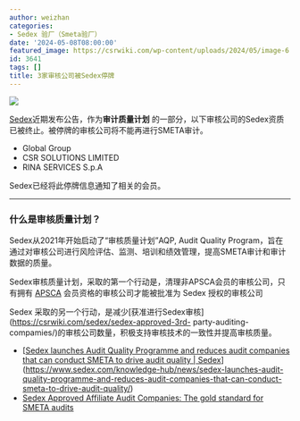 ```yaml
---
author: weizhan
categories:
- Sedex 验厂（Smeta验厂）
date: '2024-05-08T08:00:00'
featured_image: https://csrwiki.com/wp-content/uploads/2024/05/image-6.png
id: 3641
tags: []
title: 3家审核公司被Sedex停牌
---
```


![](https://csrwiki.com/wp-content/uploads/2024/05/image-6.png)

[Sedex](https://csrwiki.com/sedex/)近期发布公告，作为**审计质量计划**
的一部分，以下审核公司的Sedex资质已被终止。被停牌的审核公司将不能再进行SMETA审计。

  * Global Group
  * CSR SOLUTIONS LIMITED
  * RINA SERVICES S.p.A

Sedex已经将此停牌信息通知了相关的会员。

* * *

### 什么是审核质量计划？

Sedex从2021年开始启动了“审核质量计划”AQP, Audit Quality
Program，旨在通过对审核公司进行风险评估、监测、培训和绩效管理，提高SMETA审计和审计数据的质量。

Sedex审核质量计划，采取的第一个行动是，清理非APSCA会员的审核公司，只有拥有 [APSCA](https://csrwiki.com/apsca/)
会员资格的审核公司才能被批准为 Sedex 授权的审核公司

Sedex 采取的另一个行动，是减少[获准进行Sedex审核](https://csrwiki.com/sedex/sedex-approved-3rd-
party-auditing-compamies/)的审核公司数量，积极支持审核技术的一致性并提高审核质量。

  * [[Sedex launches Audit Quality Programme and reduces audit companies that can conduct SMETA to drive audit quality | Sedex](https://www.sedex.com/knowledge-hub/news/sedex-launches-audit-quality-programme-and-reduces-audit-companies-that-can-conduct-smeta-to-drive-audit-quality/)](https://www.sedex.com/knowledge-hub/news/sedex-launches-audit-quality-programme-and-reduces-audit-companies-that-can-conduct-smeta-to-drive-audit-quality/)
  * [Sedex Approved Affiliate Audit Companies: The gold standard for SMETA audits](https://www.sedex.com/about/who-we-work-with/affiliate-auditors/)


